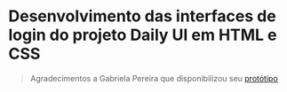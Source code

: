 # Desenvolvimento das interfaces de login do projeto Daily UI em HTML e CSS
> Agradecimentos a Gabriela Pereira que disponibilizou seu [protótipo]

[protótipo]: https://www.figma.com/file/uwJhhogUtHrAPo8c4HCjYI/Leva
